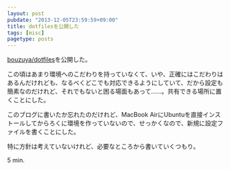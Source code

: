 ```yaml
---
layout: post
pubdate: "2013-12-05T23:59:59+09:00"
title: dotfilesを公開した
tags: [misc]
pagetype: posts
---
```

[bouzuya/dotfiles][]を公開した。

この頃はあまり環境へのこだわりを持っていなくて、いや、正確にはこだわりはあるんだけれども、なるべくどこでも対応できるようにしていて、だから設定も簡素なのだけれど、それでもないと困る場面もあって……。共有できる場所に置くことにした。

このブログに書いたか忘れたのだけれど、MacBook AirにUbuntuを直接インストールしてからろくに環境を作っていないので、せっかくなので、新規に設定ファイルを書くことにした。

特に方針は考えていないけれど、必要なところから書いていくつもり。

5 min.

[bouzuya/dotfiles]: https://github.com/bouzuya/dotfiles/
